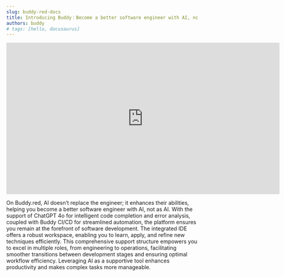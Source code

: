 ```yaml
---
slug: buddy-red-docs
title: Introducing Buddy：Become a better software engineer with AI, not as AI
authors: buddy
# tags: [hello, docusaurus]
---
```


<iframe width="720" height="400" src="https://www.youtube.com/embed/zklyJxJzMhM?si=hnQoAIPwFlF76NPK" title="YouTube video player" frameborder="0" allow="accelerometer; autoplay; clipboard-write; encrypted-media; gyroscope; picture-in-picture; web-share" referrerpolicy="strict-origin-when-cross-origin" allowfullscreen></iframe>

On Buddy.red, AI doesn’t replace the engineer; it enhances their abilities, helping you become a better software engineer with AI, not as AI. With the support of ChatGPT 4o for intelligent code completion and error analysis, coupled with Buddy CI/CD for streamlined automation, the platform ensures you remain at the forefront of software development. The integrated IDE offers a robust workspace, enabling you to learn, apply, and refine new techniques efficiently. This comprehensive support structure empowers you to excel in multiple roles, from engineering to operations, facilitating smoother transitions between development stages and ensuring optimal workflow efficiency. Leveraging AI as a supportive tool enhances productivity and makes complex tasks more manageable.